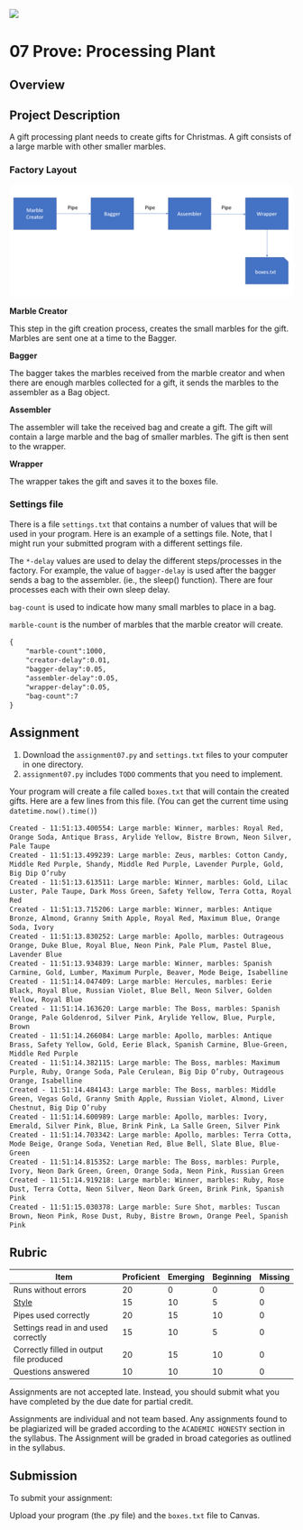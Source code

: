 ![](../site/banner.png)

# 07 Prove: Processing Plant

## Overview

## Project Description

A gift processing plant needs to create gifts for Christmas.  A gift consists of a large marble with other smaller marbles.

### Factory Layout

![](plant.png)


**Marble Creator**

This step in the gift creation process, creates the small marbles for the gift.  Marbles are sent one at a time to the Bagger.

**Bagger**

The bagger takes the marbles received from the marble creator and when there are enough marbles collected for a gift, it sends the marbles to the assembler as a Bag object.

**Assembler**

The assembler will take the received bag and create a gift.  The gift will contain a large marble and the bag of smaller marbles.  The gift is then sent to the wrapper.

**Wrapper**

The wrapper takes the gift and saves it to the boxes file.

### Settings file

There is a file `settings.txt` that contains a number of values that will be used in your program.  Here is an example of a settings file.  Note, that I might run your submitted program with a different settings file.

The `*-delay` values are used to delay the different steps/processes in the factory.  For example, the value of `bagger-delay` is used after the bagger sends a bag to the assembler. (ie., the sleep() function).  There are four processes each with their own sleep delay.

`bag-count` is used to indicate how many small marbles to place in a bag.

`marble-count` is the number of marbles that the marble creator will create.

```
{
    "marble-count":1000,
    "creator-delay":0.01,
    "bagger-delay":0.05,
    "assembler-delay":0.05,
    "wrapper-delay":0.05,
    "bag-count":7
}
```


## Assignment

1. Download the `assignment07.py` and `settings.txt` files to your computer in one directory.
2. `assignment07.py` includes `TODO` comments that you need to implement.

Your program will create a file called `boxes.txt` that will contain the created gifts.  Here are a few lines from this file.  (You can get the current time using `datetime.now().time()`)

```
Created - 11:51:13.400554: Large marble: Winner, marbles: Royal Red, Orange Soda, Antique Brass, Arylide Yellow, Bistre Brown, Neon Silver, Pale Taupe
Created - 11:51:13.499239: Large marble: Zeus, marbles: Cotton Candy, Middle Red Purple, Shandy, Middle Red Purple, Lavender Purple, Gold, Big Dip O’ruby
Created - 11:51:13.613511: Large marble: Winner, marbles: Gold, Lilac Luster, Pale Taupe, Dark Moss Green, Safety Yellow, Terra Cotta, Royal Red
Created - 11:51:13.715206: Large marble: Winner, marbles: Antique Bronze, Almond, Granny Smith Apple, Royal Red, Maximum Blue, Orange Soda, Ivory
Created - 11:51:13.830252: Large marble: Apollo, marbles: Outrageous Orange, Duke Blue, Royal Blue, Neon Pink, Pale Plum, Pastel Blue, Lavender Blue
Created - 11:51:13.934839: Large marble: Winner, marbles: Spanish Carmine, Gold, Lumber, Maximum Purple, Beaver, Mode Beige, Isabelline
Created - 11:51:14.047409: Large marble: Hercules, marbles: Eerie Black, Royal Blue, Russian Violet, Blue Bell, Neon Silver, Golden Yellow, Royal Blue
Created - 11:51:14.163620: Large marble: The Boss, marbles: Spanish Orange, Pale Goldenrod, Silver Pink, Arylide Yellow, Blue, Purple, Brown
Created - 11:51:14.266084: Large marble: Apollo, marbles: Antique Brass, Safety Yellow, Gold, Eerie Black, Spanish Carmine, Blue-Green, Middle Red Purple
Created - 11:51:14.382115: Large marble: The Boss, marbles: Maximum Purple, Ruby, Orange Soda, Pale Cerulean, Big Dip O’ruby, Outrageous Orange, Isabelline
Created - 11:51:14.484143: Large marble: The Boss, marbles: Middle Green, Vegas Gold, Granny Smith Apple, Russian Violet, Almond, Liver Chestnut, Big Dip O’ruby
Created - 11:51:14.600989: Large marble: Apollo, marbles: Ivory, Emerald, Silver Pink, Blue, Brink Pink, La Salle Green, Silver Pink
Created - 11:51:14.703342: Large marble: Apollo, marbles: Terra Cotta, Mode Beige, Orange Soda, Venetian Red, Blue Bell, Slate Blue, Blue-Green
Created - 11:51:14.815352: Large marble: The Boss, marbles: Purple, Ivory, Neon Dark Green, Green, Orange Soda, Neon Pink, Russian Green
Created - 11:51:14.919218: Large marble: Winner, marbles: Ruby, Rose Dust, Terra Cotta, Neon Silver, Neon Dark Green, Brink Pink, Spanish Pink
Created - 11:51:15.030378: Large marble: Sure Shot, marbles: Tuscan Brown, Neon Pink, Rose Dust, Ruby, Bistre Brown, Orange Peel, Spanish Pink

```
        
## Rubric

Item | Proficient | Emerging | Beginning | Missing
--- | --- | --- | --- | ---
Runs without errors | 20 | 0 | 0 | 0
[Style](https://github.com/brandonfoushee/cse251working/blob/master/style.md) | 15 | 10 | 5 | 0
Pipes used correctly | 20 | 15 | 10 | 0
Settings read in and used correctly | 15 | 10 | 5 | 0
Correctly filled in output file produced | 20 | 15 | 10 | 0
Questions answered | 10 | 10 | 10 | 0

Assignments are not accepted late. Instead, you should submit what you have completed by the due date for partial credit.

Assignments are individual and not team based.  Any assignments found to be  plagiarized will be graded according to the `ACADEMIC HONESTY` section in the syllabus. The Assignment will be graded in broad categories as outlined in the syllabus.

## Submission
To submit your assignment:

Upload your program (the .py file) and the `boxes.txt` file to Canvas.

